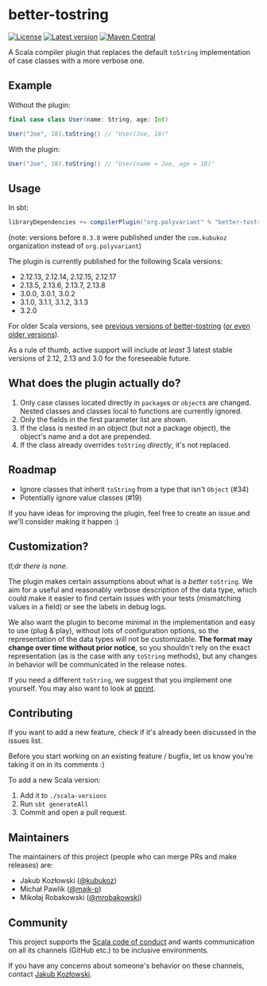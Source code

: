 # better-tostring

[![License](http://img.shields.io/:license-Apache%202-green.svg)](http://www.apache.org/licenses/LICENSE-2.0.txt)
[![Latest version](https://index.scala-lang.org/polyvariant/better-tostring/better-tostring/latest.svg)](https://index.scala-lang.org/kubukoz/better-tostring/better-tostring)
[![Maven Central](https://img.shields.io/maven-central/v/org.polyvariant/better-tostring_2.13.5.svg)](http://search.maven.org/#search%7Cga%7C1%7Cbetter-tostring)

A Scala compiler plugin that replaces the default `toString` implementation of case classes with a more verbose one.

## Example

Without the plugin:

```scala
final case class User(name: String, age: Int)

User("Joe", 18).toString() // "User(Joe, 18)"
```

With the plugin:

```scala
User("Joe", 18).toString() // "User(name = Joe, age = 18)"
```

## Usage

In sbt:

```scala
libraryDependencies += compilerPlugin("org.polyvariant" % "better-tostring" % version cross CrossVersion.full)
```

(note: versions before `0.3.8` were published under the `com.kubukoz` organization instead of `org.polyvariant`)

The plugin is currently published for the following Scala versions:

<!-- SCALA VERSIONS START -->
- 2.12.13, 2.12.14, 2.12.15, 2.12.17
- 2.13.5, 2.13.6, 2.13.7, 2.13.8
- 3.0.0, 3.0.1, 3.0.2
- 3.1.0, 3.1.1, 3.1.2, 3.1.3
- 3.2.0
<!-- SCALA VERSIONS END -->

For older Scala versions, see [previous versions of better-tostring](https://repo1.maven.org/maven2/org/polyvariant) ([or even older versions](https://repo1.maven.org/maven2/org/polyvariant)).

As a rule of thumb, active support will include _at least_ 3 latest stable versions of 2.12, 2.13 and 3.0 for the foreseeable future.

## What does the plugin actually do?

1. Only case classes located directly in `package`s or `object`s are changed. Nested classes and classes local to functions are currently ignored.
2. Only the fields in the first parameter list are shown.
3. If the class is nested in an object (but not a package object), the object's name and a dot are prepended.
4. If the class already overrides `toString` *directly*, it's not replaced.

## Roadmap

- Ignore classes that inherit `toString` from a type that isn't `Object` (#34)
- Potentially ignore value classes (#19)

If you have ideas for improving the plugin, feel free to create an issue and we'll consider making it happen :)

## Customization?

_tl;dr there is none._

The plugin makes certain assumptions about what is a _better_ `toString`. We aim for a useful and reasonably verbose description of the data type,
which could make it easier to find certain issues with your tests (mismatching values in a field) or see the labels in debug logs.

We also want the plugin to become minimal in the implementation and easy to use (plug & play), without lots of configuration options, so the representation of the data types will not be customizable. **The format may change over time without prior notice**, so you shouldn't rely on the exact representation (as is the case with any `toString` methods), but any changes in behavior will be communicated in the release notes.

If you need a different `toString`, we suggest that you implement one yourself. You may also want to look at [pprint](https://github.com/com-lihaoyi/PPrint).

## Contributing

If you want to add a new feature, check if it's already been discussed in the issues list.

Before you start working on an existing feature / bugfix, let us know you're taking it on in its comments :)

To add a new Scala version:

1. Add it to `./scala-versions`
2. Run `sbt generateAll`
3. Commit and open a pull request.

## Maintainers

The maintainers of this project (people who can merge PRs and make releases) are:

- Jakub Kozłowski ([@kubukoz](https://github.com/kubukoz))
- Michał Pawlik ([@majk-p](https://github.com/majk-p))
- Mikołaj Robakowski ([@mrobakowski](https://github.com/mrobakowski))

## Community

This project supports the [Scala code of conduct](https://www.scala-lang.org/conduct/) and wants communication on all its channels (GitHub etc.) to be inclusive environments.

If you have any concerns about someone's behavior on these channels, contact [Jakub Kozłowski](mailto:kubukoz@gmail.com).
